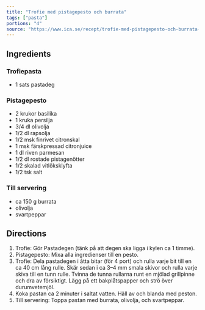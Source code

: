 ```yaml
---
title: "Trofie med pistagepesto och burrata"
tags: ["pasta"]
portions: "4"
source: "https://www.ica.se/recept/trofie-med-pistagepesto-och-burrata-726731/"
---
```


## Ingredients

### Trofiepasta
- 1 sats pastadeg

### Pistagepesto
- 2 krukor basilika
- 1 kruka persilja
- 3/4 dl olivolja
- 1/2 dl rapsolja
- 1/2 msk finrivet citronskal
- 1 msk färskpressad citronjuice
- 1 dl riven parmesan
- 1/2 dl rostade pistagenötter
- 1/2 skalad vitlöksklyfta
- 1/2 tsk salt

### Till servering
- ca 150 g burrata
- olivolja
- svartpeppar

## Directions

1. Trofie: Gör Pastadegen (tänk på att degen ska ligga i kylen ca 1 timme).
2. Pistagepesto: Mixa alla ingredienser till en pesto.
3. Trofie: Dela pastadegen i åtta bitar (för 4 port) och rulla varje bit till en ca 40 cm lång rulle. Skär sedan i ca 3–4 mm smala skivor och rulla varje skiva till en tunn rulle. Tvinna de tunna rullarna runt en mjölad grillpinne och dra av försiktigt. Lägg på ett bakplåtspapper och strö över durumvetemjöl.
4. Koka pastan ca 2 minuter i saltat vatten. Häll av och blanda med peston.
5. Till servering: Toppa pastan med burrata, olivolja, och svartpeppar.
